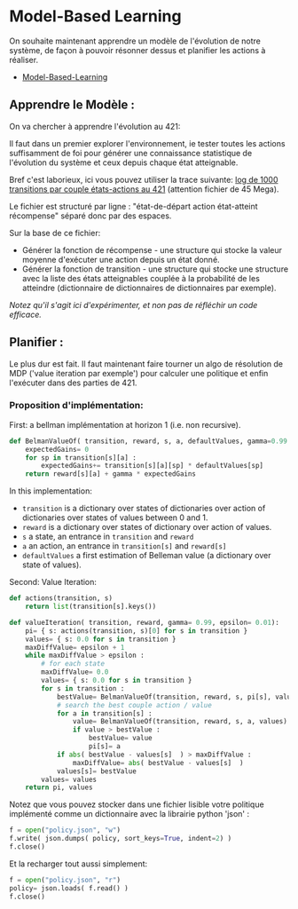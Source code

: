 # Model-Based Learning

On souhaite maintenant apprendre un modèle de l'évolution de notre système, de façon à pouvoir résonner dessus et planifier les actions à réaliser.

* [Model-Based-Learning](https://raw.githubusercontent.com/ceri-num/module-DUU/master/notions/mb-learning.pdf)


## Apprendre le Modèle :

On va chercher à apprendre l'évolution au 421:

Il faut dans un premier explorer l'environnement, ie tester toutes les actions suffisamment de foi pour générer une connaissance statistique de l'évolution du système et ceux depuis chaque état atteignable.

Bref c'est laborieux, ici vous pouvez utiliser la trace suivante: [log de 1000 transitions par couple états-actions au 421](https://raw.githubusercontent.com/ceri-num/module-DUU/master/codes/transition-log.txt) (attention fichier de 45 Mega).

Le fichier est structuré par ligne : "état-de-départ action état-atteint récompense" séparé donc par des espaces.

Sur la base de ce fichier:

- Générer la fonction de récompense - une structure qui stocke la valeur moyenne d'exécuter une action depuis un état donné.
- Générer la fonction de transition - une structure qui stocke une structure avec la liste des états atteignables couplée à la probabilité de les atteindre (dictionnaire de dictionnaires de dictionnaires par exemple).

*Notez qu'il s'agit ici d'expérimenter, et non pas de réfléchir un code efficace.*

## Planifier :

Le plus dur est fait. Il faut maintenant faire tourner un algo de résolution de MDP ('value iteration par exemple') pour calculer une politique et enfin l'exécuter dans des parties de 421.

### Proposition d'implémentation:

First: a bellman implémentation at horizon 1 (i.e. non recursive).

```python
def BelmanValueOf( transition, reward, s, a, defaultValues, gamma=0.99 ):
    expectedGains= 0
    for sp in transition[s][a] :
        expectedGains+= transition[s][a][sp] * defaultValues[sp]
    return reward[s][a] + gamma * expectedGains
```

In this implementation:

- `transition` is a dictionary over states of dictionaries over action of dictionaries over states of values between 0 and 1.
- `reward` is a dictionary over states of dictionary over action of values.
- `s` a state, an entrance in `transition` and `reward`
- `a` an action, an entrance in `transition[s]` and `reward[s]`
- `defaultValues` a first estimation of Belleman value (a dictionary over state of values).

Second: Value Iteration:

```Python
def actions(transition, s)
    return list(transition[s].keys())

def valueIteration( transition, reward, gamma= 0.99, epsilon= 0.01):
    pi= { s: actions(transition, s)[0] for s in transition }
    values= { s: 0.0 for s in transition }
    maxDiffValue= epsilon + 1
    while maxDiffValue > epsilon :
        # for each state
        maxDiffValue= 0.0
        values= { s: 0.0 for s in transition }
        for s in transition :
            bestValue= BelmanValueOf(transition, reward, s, pi[s], values, gamma)
            # search the best couple action / value
            for a in transition[s] :
                value= BelmanValueOf(transition, reward, s, a, values)
                if value > bestValue :
                    bestValue= value
                    pi[s]= a
            if abs( bestValue - values[s]  ) > maxDiffValue :
                maxDiffValue= abs( bestValue - values[s]  )
            values[s]= bestValue
        values= values
    return pi, values
```

Notez que vous pouvez stocker dans une fichier lisible votre politique implémenté comme un dictionnaire avec la librairie python 'json' :

```python
f = open("policy.json", "w")
f.write( json.dumps( policy, sort_keys=True, indent=2) )
f.close()
```

Et la recharger tout aussi simplement: 

```python
f = open("policy.json", "r")
policy= json.loads( f.read() )
f.close()
```
